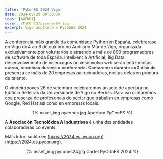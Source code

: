 ```yaml
---
title: 'PyConES 2024 Vigo'
date: 2024-09-20 09:30:00
tags: [AXENDA]
cover: /PyCOnES/pycones24.jpg
excerpt: Vigo acollerá a PyConES 2024
---
```



A conferencia máis grande da comunidade Python en España, celebrarase en Vigo do 4 ao 6 de outubro no Auditorio Mar de Vigo, organizada exclusivamente por voluntarios e atraendo a máis de 800 programadores de software de toda España. Intelixencia Artificial, Big Data, desenvolvemento de videoxogos ou desenvolvo web serán entre moitas outras, temáticas durante a conferencia. Contaremos durante os 3 días da presenza de máis de 20 empresas patrocinadoras, moitas delas en procura de talento.

O vindeiro xoves 26 de setembro celebraremos un acto de apertura no Edificio Redeiras da Universidade de Vigo no Berbés. Para iso contaremos coa presenza de profesionais do sector que traballan en empresas como Google, Red Hat así como en empresas locais.

<center>
{% asset_img pycones.jpg Apertura PyConES %}
</center>

A <b>Asociación Tecnolóxica A Industriosa</b> é unha das entidades colaboradoras co evento.

Máis información en [https://2024.es.pycon.org](https://2024.es.pycon.org).

<center>
{% asset_img pycones24.jpg Cartel PyCOnES 2024 %}
</center>